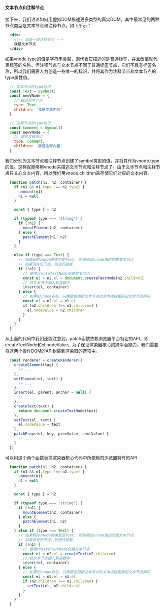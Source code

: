 #### 文本节点和注释节点

接下来，我们讨论如何用虚拟DOM描述更多类型的真实DOM。其中最常见的两种节点类型是文本节点和注释节点，如下所示：

```html
  <div>
    <!-- 这是一段注释节点 -->
    我是文本节点
  </div>
```
<!-- slide -->

如果vnode.type的值是字符串类型，则代表它描述的是普通标签，并且改值就代表标签的名称。但注释节点与文本节点不同于普通标签节点，它们不具有标签名称，所以我们需要人为创造一些唯一的标识，并将其作为注释节点和文本节点的type属性值。
<!-- slide -->

```javascript
  // 文本节点的type标识
  const Text = Symbol()
  const newVNode = {
    // 描述文本节点
    type: Text,
    children: '我是文本内容'
  }

  // 注释节点的type标识
  const Comment = Symbol()
  const newVNode = {
    // 描述注释节点
    type: Comment,
    children: '我是注释内容'
  }
```
<!-- slide -->

我们分别为文本节点和注释节点创建了symbol类型的值，并将其作为vnode.type的值。这样就能够用vnode来描述文本节点和注释节点了。由于文本节点和注释节点只关心文本内容，所以我们用vnode.children来存储它们对应的文本内容。
<!-- slide -->

```javascript
  function patch(n1, n2, container) {
    if (n1 && n1.type !== n2.type) {
      unmount(n1)
      n1 = null
    }

    const { type } = n2

    if (typeof type === 'string') {
      if (!n1) {
        mountElement(n2, container)
      } else {
        patchElement(n1, n2)
      }
    } 
```

<!-- slide -->
```javascript
    else if (type === Text) { 
      // 如果新的vnode的类型是Text, 则说明该vnode描述的是文本节点
      // 如果没有旧节点，则进行挂载
      if (!n1) {
        // 使用createTextNode创建文本节点
        const el = n2.el = document.createTextNode(n2.children)
        // 将文本节点插入到容器中
        insert(el, container)
      } else {
        // 如果旧vnode存在，只需要使用新文本节点的文本内容更新旧文本节点即可
        const el = n2.el = n1.el
        if (n2.children !== n1.children) {
          el.nodeValue = n2.children
        }
      }
    }
  }
```
<!-- slide -->

从上面的代码中我们还能注意到，patch函数依赖浏览器平台特定的API，即createTextNode和el.nodeValue。为了保证渲染器核心的跨平台能力，我们需要将这两个操作DOM的API封装到渲染器的选项中。
<!-- slide -->

```javascript
  const renderer = createRenderer({
    createElement(tag) {
      // ...
    },
    setElement(el, text) {
      // ...
    },
    insert(el, parent, anchor = null) {
      // ...
    },
    createText(text) {
      return document.createTextNode(text)
    },
    setText(el, text) {
      el.nodeValue = text
    },
    patchProps(el, key, prevValue, nextValue) {
      // ...
    }
  })
```
<!-- slide -->

可以用这个两个函数替换渲染器核心代码中所依赖的浏览器特有的API

<!-- slide -->

```javascript
  function patch(n1, n2, container) {
    if (n1 && n1.type !== n2.type) {
      unmount(n1)
      n1 = null
    }

    const { type } = n2

    if (typeof type === 'string') {
      if (!n1) {
        mountElement(n2, container)
      } else {
        patchElement(n1, n2)
      }
    } else if (type === Text) { 
      // 如果新的vnode的类型是Text, 则说明该vnode描述的是文本节点
      // 如果没有旧节点，则进行挂载
      if (!n1) {
        // 使用createTextNode创建文本节点
        const el = n2.el = createText(n2.children)
        // 将文本节点插入到容器中
        insert(el, container)
      } else {
        // 如果旧vnode存在，只需要使用新文本节点的文本内容更新旧文本节点即可
        const el = n2.el = n1.el
        if (n2.children !== n1.children) {
          setText(el, n2.children)
        }
      }
    }
  }
```